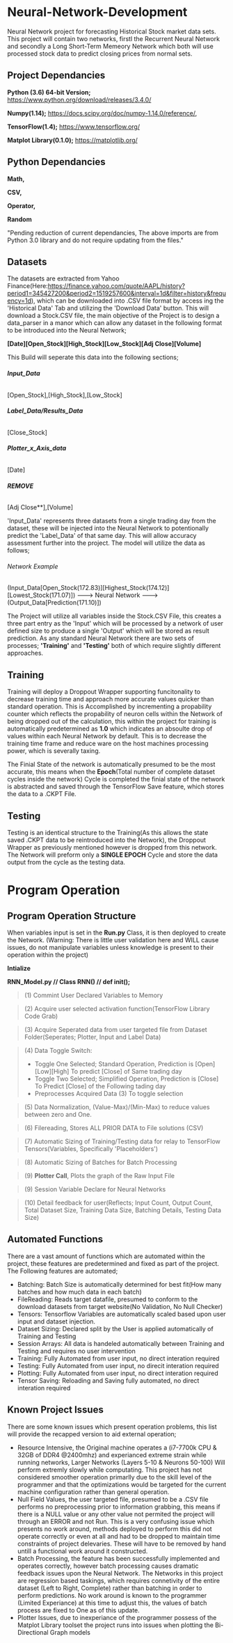 # Neural-Network-Development
Neural Network project for forecasting Historical Stock market data sets. This project will contain two networks, firstl the Recurrent Neural Network and secondly a Long Short-Term Memeory Network which both will use processed stock data to predict closing prices from normal sets.

## Project Dependancies
**Python (3.6) 64-bit Version;**
https://www.python.org/download/releases/3.4.0/

**Numpy(1.14);**
https://docs.scipy.org/doc/numpy-1.14.0/reference/,

**TensorFlow(1.4);**
https://www.tensorflow.org/

**Matplot Library(0.1.0);**
https://matplotlib.org/

## Python Dependancies
**Math,**

**CSV,**

**Operator,**

**Random**

"Pending reduction of current dependancies, The above imports are from Python 3.0 library and do not require updating from the files."

## Datasets
The datasets are extracted from Yahoo Finance(Here:https://finance.yahoo.com/quote/AAPL/history?period1=345427200&period2=1519257600&interval=1d&filter=history&frequency=1d), which can be downloaded into .CSV file format by access ing the 'Historical Data' Tab and utilizing the 'Download Data' button. This will download a Stock.CSV file, the main objective of the Project is to design a data_parser in a manor which can allow any dataset in the following format to be introduced into the Neural Network;

**[Date][Open_Stock][High_Stock][Low_Stock][Adj Close][Volume]**

This Build will seperate this data into the following sections;

###### **Input_Data**
[Open_Stock],[High_Stock],[Low_Stock]

###### **Label_Data/Results_Data**
[Close_Stock]

###### **Plotter_x_Axis_data**
[Date]

###### **REMOVE**
[Adj Close**],[Volume]

'Input_Data' represents three datasets from a single trading day from the dataset, these will be injected into the Neural Network to potentionally predict the 'Label_Data' of that same day. This will allow accuracy assessment further into the project. The model will utilize the data as follows;

###### Network Example
(Input_Data[Open_Stock(172.83)][Highest_Stock(174.12)][Lowest_Stock(171.07)]) ---> Neural Network ---> (Output_Data[Prediction(171.10)])

The Project will utilize all variables inside the Stock.CSV File, this creates a three part entry as the 'Input' which will be processed by a network of user defined size to produce a single 'Output' which will be stored as result prediction. As any standard Neural Network there are two sets of processes; __'Training'__ and __'Testing'__ both of which require slightly different approaches.

## __Training__
Training will deploy a Droppout Wrapper supporting funcitonality to decrease training time and approach more accurate values quicker than standard operation. This is Accomplished by incrementing a propability counter which reflects the propability of neuron cells within the Network of being dropped out of the calculation, this within the project for training is automatically predetermined as **1.0** which indicates an absoulte drop of values within each Neural Network by default. This is to decrease the training time frame and reduce ware on the host machines processing power, which is severally taxing.

The Finial State of the network is automatically presumed to be the most accurate, this means when the **Epoch**(Total number of complete dataset cycles inside the network) Cycle is completed the finial state of the network is abstracted and saved through the TensorFlow Save feature, which stores the data to a .CKPT File.

## __Testing__
Testing is an identical structure to the Training(As this allows the state saved .CKPT data to be reintroduced into the Network), the Droppout Wrapper as previously mentioned however is dropped from this network. The Network will preform only a **SINGLE EPOCH** Cycle and store the data output from the cycle as the testing data.

# Program Operation
## Program Operation Structure
When variables input is set in the **Run.py** Class, it is then deployed to create the Network.
(Warning: There is little user validation here and WILL cause issues, do not manipulate variables unless knowledge is present to their operation within the project)

**Intialize**

**RNN_Model.py // Class RNN() // def __init__();**

> (1) Commint User Declared Variables to Memory

> (2) Acquire user selected activation function(TensorFlow Library Code Grab)

> (3) Acquire Seperated data from user targeted file from Dataset Folder(Seperates; Plotter, Input and Label Data)

> (4) Data Toggle Switch:
>- Toggle One Selected; Standard Operation, Prediction is [Open][Low][High] To predict [Close] of Same trading day
>- Toggle Two Selected; Simplified Operation, Prediction is [Close] To Predict [Close] of the Following tading day
>- Preprocesses Acquired Data (3) To toggle selection

> (5) Data Normalization, (Value-Max)/(Min-Max) to reduce values between zero and One.

> (6) Filereading, Stores ALL PRIOR DATA to File solutions (CSV)

> (7) Automatic Sizing of Training/Testing data for relay to TensorFlow Tensors(Variables, Specifically 'Placeholders')

> (8) Automatic Sizing of Batches for Batch Processing 

> (9) **Plotter Call**, Plots the graph of the Raw Input File

> (9) Session Variable Declare for Neural Networks

> (10) Detail feedback for user(Reflects; Input Count, Output Count, Total Dataset Size, Training Data Size, Batching Details, Testing Data Size)

## Automated Functions
There are a vast amount of functions which are automated within the project, these features are predetermined and fixed as part of the project. The Following features are automated;
- Batching: Batch Size is automatically determined for best fit(How many batches and how much data in each batch)
- FileReading: Reads target datafile, presumed to conform to the download datasets from target website(No Validation, No Null Checker)
- Tensors: Tensorflow Variables are automatically scaled based upon user input and dataset injection.
- Dataset Sizing: Declared split by the User is applied automatically of Training and Testing
- Session Arrays: All data is handeled automatically between Training and Testing and requires no user intervention
- Training: Fully Automated from user input, no direct interation required
- Testing: Fully Automated from user input, no direcit interation required
- Plotting: Fully Automated from user input, no direct interation required 
- Tensor Saving: Reloading and Saving fully automated, no direct interation required

## Known Project Issues
There are some known issues which present operation problems, this list will provide the recapped version to aid external operation;
- Resource Intensive, the Original machine operates a (i7-7700k CPU & 32GB of DDR4 @2400mhz) and experianced extreme strain while running networks, Larger Networks (Layers 5-10 & Neurons 50-100) Will perform extremly slowly while computating. This project has not considered smoother operation primarlly due to the skill level of the programmer and that the optimizations would be targeted for the current machine configuration rather than general operation.
- Null Field Values, the user targeted file, presumed to be a .CSV file performs no preprocessing prior to information grabbing, this means if there is a NULL value or any other value not permited the project will through an ERROR and not Run. This is a very confusing issue which presents no work around, methods deployed to perform this did not operate correctly or even at all and had to be dropped to maintain time constraints of project delevaries. These will have to be removed by hand untill a functional work around it constructed.
- Batch Processing, the feature has been successfully implemented and operates correctly, however batch processing causes dramatic feedback issues upon the Neural Network. The Networks in this project are regression based taskings, which requires connetivity of the entire dataset (Left to Right, Complete) rather than batching in order to perform predictions. No work around is known to the programmer (Limited Experiance) at this time to adjust this, the values of batch process are fixed to One as of this update.
- Plotter Issues, due to inexperiance of the programmer possess of the Matplot Library toolset the project runs into issues when plotting the Bi-Directional Graph models 


